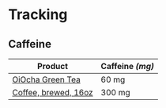 # Tracking

## Caffeine

| Product                                                                                | Caffeine *(mg)* |
|----------------------------------------------------------------------------------------|-----------------|
| [OiOcha Green Tea](http://www.caffeineinformer.com/caffeine-content/oi-ocha-green-tea) | 60 mg           |
| [Coffee, brewed, 16oz](http://www.mayoclinic.org/healthy-lifestyle/nutrition-and-healthy-eating/in-depth/caffeine/art-20049372)                                                                   | 300 mg          |
